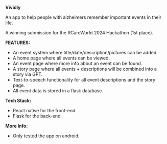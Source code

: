 **Vividly**

An app to help people with alzheimers remember important events in their life.

A winning submission for the RCareWorld 2024 Hackathon (1st place). 

**FEATURES:**  
* An event system where title/date/description/pictures can be added. 
* A home page where all events can be viewed.
* An event page where more info about an event can be found.
* A story page where all events + descriptions will be combined into a story via GPT.
* Text-to-speech functionality for all event descriptions and the story page.
* All event data is stored in a flask database.

**Tech Stack:**
* React native for the front-end
* Flask for the back-end

**More Info:**
* Only tested the app on android. 

